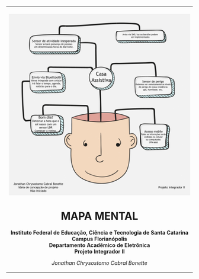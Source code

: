 
<table align="center"><tr><td align="center" width="9999"><br>
<img src="../Imagens/JONATHANBONETTE-MAPAMENTAL.png" align="center" width="" alt="Mapa Mental">

# MAPA MENTAL

<b>Instituto Federal de Educação, Ciência e Tecnologia de Santa Catarina<br>
Campus Florianópolis<br>
Departamento Acadêmico de Eletrônica<br>
Projeto Integrador II</b>

*Jonathan Chrysostomo Cabral Bonette*
</td></tr></table>
